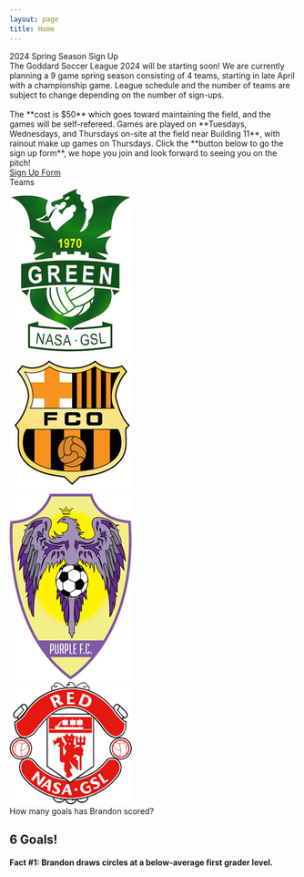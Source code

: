 ```yaml
---
layout: page
title: Home
---
```


<script>
    const sound = new Audio();
    function playSound(filename) {
        console.log("Playing song: " + filename);
        sound.src = "/assets/audio/" + filename + ".mp3";
        sound.play();
    }
</script>

<!-- begin row sign up -->
<div class="card bg-light text-center mt-3">
<div class="card-header text-center">
    2024 Spring Season Sign Up
</div>
<div class="card-body">
<div class="row" markdown=1>
The Goddard Soccer League 2024 will be starting soon! We are currently planning a 9 game spring season consisting of 4 teams, starting in late April with a championship game. League schedule and the number of teams are subject to change depending on the number of sign-ups.
<br><br>
The **cost is $50** which goes toward maintaining the field, and the games will be self-refereed. Games are played on **Tuesdays, Wednesdays, and Thursdays on-site at the field near Building 11**, with rainout make up games on Thursdays. Click the **button below to go the sign up form**, we hope you join and look forward to seeing you on the pitch!
</div>
<div class="row mt-3 mx-3">
<a type="button" class="btn btn-primary" href="https://forms.gle/iggf2sibER2xtd7z8">Sign Up Form</a>
</div>
</div>
</div>

<!-- begin row champ video -->
<!-- <div class="card bg-light text-center my-3">
<div class="card-header text-center">
    2023 Championship Game
</div>
<div class="card-body">
    <!-- <script>
        randInt = Math.floor(Math.random() * 2) + 1;
        document.write('<img src="/images/2023-' + randInt + '.jpg" class="img-fluid w-100 rounded"/>');
    </script>
    <video width="100%" poster="/assets/img/2023/GSL-Championship-2023.png" controls>
        <source src="/assets/img/2023/GSL-Championship-2023.webm" type="video/webm">
        <source src="/assets/img/2023/GSL-Championship-2023.mp4" type="video/mp4">
    </video>

</div>
</div> -->

<!-- begin row news updates -->
<!-- <div class="card bg-light text-center my-3">
<div class="card-header text-center">
    Latest Updates
</div>
<div class="card-body" markdown=1>
The 2023 league season was a huge success! Thanks to everyone for reinvigorating this storied league post COVID and **a special shoutout to all the behind scenes work done!**

We are currently planning the 2024 season! The goal will be 6 teams with Blue and White making a return! Details such as team balancing are being finalized and the sign up will be available soon. We will have free scrimmages before the season begins, so get excited!!!
</div>
</div> -->

<!-- begin row teams -->
<div class="card bg-light text-center mt-3">
<div class="card-header text-center">
    Teams
</div>
<div class="card-body bg-white">
<div class="row">
    <!-- <div class="col-2 my-auto">
        <a href="/rosters">
            <img src="/images/teams/blue.jpg" class="img-fluid rounded"/>
        </a>
    </div> -->
    <div class="col-3 my-auto">
        <a href="/rosters">
            <img src="/images/teams/green.jpg" class="img-fluid rounded"/>
        </a>
    </div>
    <div class="col-3 my-auto">
        <a href="/rosters">
            <img src="/images/teams/orange.jpg" class="img-fluid rounded"/>
        </a>
    </div>
    <div class="col-3 my-auto">
        <a href="/rosters">
            <img src="/images/teams/purple.jpg" class="img-fluid rounded"/>
        </a>
    </div>
    <div class="col-3 my-auto">
        <a href="/rosters">
            <img src="/images/teams/red.jpg" class="img-fluid rounded"/>
        </a>
    </div>
    <!-- <div class="col-2 my-auto">
        <a href="/rosters">
            <img src="/images/teams/white.jpg" class="img-fluid rounded"/>
        </a>
    </div> -->
</div>
</div>
</div>

<!-- begin row leading goal scorer -->
<script>
    const bfacts = [
        "Brandon draws circles at a below-average first grader level.",
        "Brandon spits out the sunflower seeds and eats the shells.",
        "Brandon swapped the water pipes out for lead ones because he likes the taste.",
        "Brandon doesn't think Shania Twain is the greatest country singer of all time.",
        "Brandon puts one chopstick in each hand and uses the wide end.",
        "Brandon doesn't like dogs because they \"want to hang out too much\".",
        "Brandon thinks Allie should have stayed with Lon instead choosing Noah.",
        "Brandon tapes every Dane Cook stand up routine on his VCR.",
        "Brandon can't pronounce basic words like \"water\" and \"Florida\".",
        "Brandon has totaled a car in a driveway.",
        "Brandon thinks we should move the nation's capitol to Des Moines.",
        "Brandon was glad Jeopardy moved on from Alex Trebek.",
        "Brandon celebrates on Harambe rememberance day.",
        "Brandon shuffles playing cards face up.",
        "Brandon has missed penalty kicks for throw ins.",
        "Brandon holds computer mice with two hands.",
        "Brandon complains that Sesame Street \"isn't political enough\".",
        "Brandon brings his own sand to the beach because \"beach sand is too coarse\".",
        "Brandon thinks the fuchsia crayons have a more refined taste than the sea green crayons.",
        "Brandon doesn't sing happy birthday to children under 10.",
        "Brandon orders sparkling water at beer gardens.",
        "Brandon doesn't think Hakuna Matata is a wonderful phrase.",
        "Brandon maintains that Pokemon should be pay-to-win.",
        "Brandon uses hydroponics to grow mosquito larvae.",
        "Brandon protested the release of Harry Potter and the Deathly Hallows.",
    ];

    function bfactGen() {
        bfactsInt = Math.floor(Math.random() * bfacts.length);
        document.getElementById("bfact").innerHTML = 'Fact #' + (bfactsInt+1) + ': ' + bfacts[bfactsInt];
    }
</script>

<div class="card bg-light text-center mt-3">
<div class="card-header text-center">
    How many goals has Brandon scored?
</div>
<div class="card-body bg-rainbow" onclick="playSound('hero'); bfactGen();" markdown=1>
<div class="d-flex justify-content-center">
<div class="overflow-auto w-100">

<h2>6 Goals!</h2>
<h4 id="bfact">Fact #1: Brandon draws circles at a below-average first grader level.</h4>

<script>
    bfactGen();
</script>

</div>
</div>
</div>
</div>